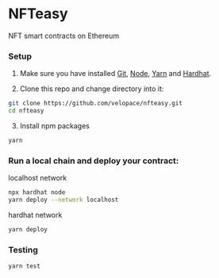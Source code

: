# NFTeasy
NFT smart contracts on Ethereum

### Setup
1. Make sure you have installed [Git](https://git-scm.com/downloads), [Node](https://nodejs.org/dist/latest-v12.x/), [Yarn](https://classic.yarnpkg.com/en/docs/install/#mac-stable) and [Hardhat](https://hardhat.org/getting-started/#installation).

2. Clone this repo and change directory into it:

```bash
git clone https://github.com/velopace/nfteasy.git
cd nfteasy
```

3. Install npm packages

```bash
yarn
```

### Run a local chain and deploy your contract:

localhost network
```bash
npx hardhat node
yarn deploy --network localhost
```
hardhat network
```bash
yarn deploy
```

### Testing
```bash
yarn test
```
